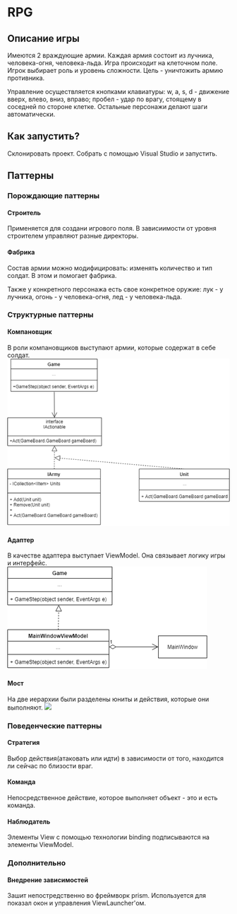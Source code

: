 # RPG
## Описание игры
Имеются 2 враждующие армии. Каждая армия состоит из лучника, человека-огня, человека-льда. Игра происходит на клеточном поле. Игрок выбирает роль и уровень сложности. Цель - уничтожить армию противника.

Управление осуществляется кнопками клавиатуры: w, a, s, d - движение вверх, влево, вниз, вправо; пробел - удар по врагу, стоящему в соседней по стороне клетке. Остальные персонажи делают шаги автоматически.
## Как запустить?
Склонировать проект. Собрать с помощью Visual Studio и запустить.
## Паттерны
### Порождающие паттерны
#### Строитель
Применяется для создани игрового поля. В зависиимости от уровня строителем управляют разные директоры.  
#### Фабрика
Состав армии можно модифицировать: изменять количество и тип солдат. В этом и помогает фабрика.

Также у конкретного персонажа есть свое конкретное оружие: лук - у лучника, огонь - у человека-огня, лед - у человека-льда.

### Структурные паттерны
#### Компановщик
В роли компановщиков выступают армии, которые содержат в себе солдат.
<img src="shemas/comp.png"/>
#### Адаптер
В качестве адаптера выступает ViewModel. Она связывает логику игры и интерфейс.
<img src="shemas/adapter.png"/>
#### Мост
На две иерархии были разделены юниты и действия, которые они выполняют.
<img src="shemas/bridge.png"/>


### Поведенческие паттерны
#### Стратегия
Выбор действия(атаковать или идти) в зависимости от того, находится ли сейчас по близости враг.
#### Команда
Непосредственное действие, которое выполняет объект - это и есть команда.
#### Наблюдатель
Элементы View с помощью технологии binding подписываются на элементы ViewModel.

### Дополнительно
#### Внедрение зависимостей
Зашит непостредственно во фреймворк prism. Используется для показал окон и управления ViewLauncher'ом.
